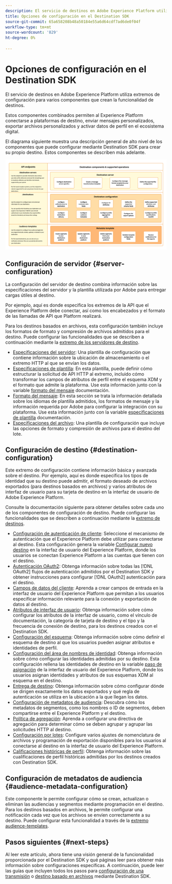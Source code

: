 ```yaml
---
description: El servicio de destinos en Adobe Experience Platform utiliza extremos de configuración para varios componentes que crean la funcionalidad de destinos. Descubra cómo estos componentes combinados permiten al Experience Platform conectarse a socios de destino, enviar mensajes personalizados y activar datos de perfil en el ecosistema digital.
title: Opciones de configuración en el Destination SDK
source-git-commit: 65a658208b48a50184e55a6d64cdf7ad6de0f04f
workflow-type: tm+mt
source-wordcount: '829'
ht-degree: 0%

---
```



# Opciones de configuración en el Destination SDK

El servicio de destinos en Adobe Experience Platform utiliza extremos de configuración para varios componentes que crean la funcionalidad de destinos.

Estos componentes combinados permiten al Experience Platform conectarse a plataformas de destino, enviar mensajes personalizados, exportar archivos personalizados y activar datos de perfil en el ecosistema digital.

El diagrama siguiente muestra una descripción general de alto nivel de los componentes que puede configurar mediante Destination SDK para crear su propio destino. Estos componentes se describen más adelante.

![Diagrama que muestra los componentes del Destination SDK, los extremos de configuración y las operaciones que admiten.](../assets/functionality/destination-sdk-components-diagram.png)

## Configuración de servidor {#server-configuration}

La configuración del servidor de destino combina información sobre las especificaciones del servidor y la plantilla utilizada por Adobe para entregar cargas útiles al destino.

Por ejemplo, aquí es donde especifica los extremos de la API que el Experience Platform debe conectar, así como los encabezados y el formato de las llamadas de API que Platform realizará.

Para los destinos basados en archivos, esta configuración también incluye los formatos de formato y compresión de archivos admitidos para el destino. Puede configurar las funcionalidades que se describen a continuación mediante la [extremo de los servidores de destino](../authoring-api/destination-server/create-destination-server.md).

* [Especificaciones del servidor](destination-server/server-specs.md): Una plantilla de configuración que contiene información sobre la ubicación de almacenamiento o el extremo HTTP al que se envían los datos.
* [Especificaciones de plantilla](destination-server/templating-specs.md): En esta plantilla, puede definir cómo estructurar la solicitud de API HTTP al extremo, incluido cómo transformar los campos de atributos de perfil entre el esquema XDM y el formato que admite la plataforma. Use esta información junto con la variable [formato del mensaje](destination-server/message-format.md) documentación.
* [Formato del mensaje](destination-server/message-format.md): En esta sección se trata la información detallada sobre los idiomas de plantilla admitidos, los formatos de mensaje y la información requerida por Adobe para configurar la integración con su plataforma. Use esta información junto con la variable [especificaciones de plantilla](destination-server/templating-specs.md) documentación.
* [Especificaciones del archivo](destination-server/file-formatting.md): Una plantilla de configuración que incluye las opciones de formato y compresión de archivos para el destino del lote.

## Configuración de destino {#destination-configuration}

Este extremo de configuración contiene información básica y avanzada sobre el destino. Por ejemplo, aquí es donde especifica los tipos de identidad que su destino puede admitir, el formato deseado de archivos exportados (para destinos basados en archivos) y varios atributos de interfaz de usuario para su tarjeta de destino en la interfaz de usuario de Adobe Experience Platform.

Consulte la documentación siguiente para obtener detalles sobre cada uno de los componentes de configuración de destino. Puede configurar las funcionalidades que se describen a continuación mediante la [extremo de destinos](../authoring-api/destination-configuration/create-destination-configuration.md).

* [Configuración de autenticación de cliente](destination-configuration/customer-authentication.md): Seleccione el mecanismo de autenticación que el Experience Platform debe utilizar para conectarse al destino. Esta configuración genera la variable [Configurar nuevo destino](../../ui/connect-destination.md) en la interfaz de usuario del Experience Platform, donde los usuarios se conectan Experience Platform a las cuentas que tienen con el destino.
* [Autenticación OAuth2](destination-configuration/oauth2-authentication.md): Obtenga información sobre todas las [!DNL OAuth2] flujos de autenticación admitidos por el Destination SDK y obtener instrucciones para configurar [!DNL OAuth2] autenticación para el destino.
* [Campos de datos del cliente](destination-configuration/customer-data-fields.md): Aprenda a crear campos de entrada en la interfaz de usuario del Experience Platform que permitan a los usuarios especificar información relevante para la conexión y exportación de datos al destino.
* [Atributos de interfaz de usuario](destination-configuration/ui-attributes.md): Obtenga información sobre cómo configurar los atributos de la interfaz de usuario, como el vínculo de documentación, la categoría de tarjeta de destino y el tipo y la frecuencia de conexión de destino, para los destinos creados con el Destination SDK.
* [Configuración del esquema](destination-configuration/schema-configuration.md): Obtenga información sobre cómo definir el esquema de destino al que los usuarios pueden asignar atributos e identidades de perfil.
* [Configuración del área de nombres de identidad](destination-configuration/identity-namespace-configuration.md): Obtenga información sobre cómo configurar las identidades admitidas por su destino. Esta configuración rellena las identidades de destino en la variable [paso de asignación](../../ui/activate-segment-streaming-destinations.md#mapping) de la interfaz de usuario del Experience Platform, donde los usuarios asignan identidades y atributos de sus esquemas XDM al esquema en el destino.
* [Entrega de destino](destination-configuration/destination-delivery.md): Obtenga información sobre cómo configurar dónde se dirigen exactamente los datos exportados y qué regla de autenticación se utiliza en la ubicación a la que llegan los datos.
* [Configuración de metadatos de audiencia](destination-configuration/audience-metadata-configuration.md): Descubra cómo los metadatos de segmentos, como los nombres o ID de segmentos, deben compartirse entre el Experience Platform y el destino.
* [Política de agregación](destination-configuration/aggregation-policy.md): Aprenda a configurar una directiva de agregación para determinar cómo se deben agrupar y agrupar las solicitudes HTTP al destino.
* [Configuración por lotes](destination-configuration/batch-configuration.md): Configure varios ajustes de nomenclatura de archivos y programación de exportación disponibles para los usuarios al conectarse al destino en la interfaz de usuario del Experience Platform.
* [Calificaciones históricas de perfil](destination-configuration/historical-profile-qualifications.md): Obtenga información sobre las cualificaciones de perfil históricas admitidas por los destinos creados con Destination SDK.

## Configuración de metadatos de audiencia {#audience-metadata-configuration}

Este componente le permite configurar cómo se crean, actualizan o eliminan las audiencias y segmentos mediante programación en el destino. Para los destinos basados en archivos, le permite configurar una notificación cada vez que los archivos se envíen correctamente a su destino. Puede configurar esta funcionalidad a través de la [extremo audience-templates](../metadata-api/create-audience-template.md).

## Pasos siguientes {#next-steps}

Al leer este artículo, ahora tiene una visión general de la funcionalidad proporcionada por el Destination SDK y qué páginas leer para obtener más información sobre configuraciones específicas. A continuación, puede leer las guías que incluyen todos los pasos para [configuración de una transmisión](../guides/configure-destination-instructions.md) o [destino basado en archivos](../guides/configure-file-based-destination-instructions.md) mediante Destination SDK.
